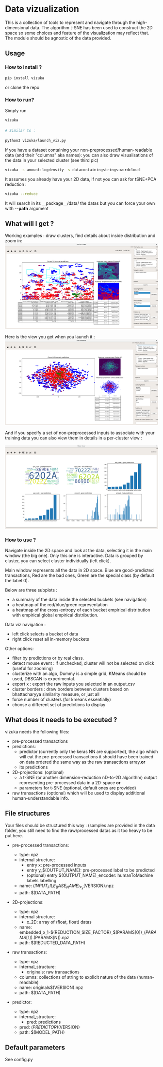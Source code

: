 Data vizualization
==================

This is a collection of tools to represent and navigate through the high-dimensional data. The algorithm t-SNE has been used to construct the 2D space so some choices and feature of the visualization may reflect that. The module should be agnostic of the data provided.

Usage
-----
### How to install ?
```sh
pip install vizuka
```
or clone the repo

### How to run?

Simply run
```sh
vizuka

# Similar to :

python3 vizuka/launch_viz.py

```

If you have a dataset containing your non-preprocessed/human-readable data (and their "columns" aka names):
you can also draw visualisations of the data in your selected cluster (see third pic)
```sh
vizuka -s amount:logdensity -s datacontainingstrings:wordcloud
```

It assumes you already have your 2D data, if not you can ask for tSNE+PCA reduction :
```sh
vizuka --reduce
```

It will search in its \_\_package\_\_/data/ the datas but you can force your own with __--path__ argument

What will I get ?
-----------------

Working examples : draw clusters, find details about inside distribution and zoom in:
![alt zoomview](docs/zoom_view.png)

Here is the view you get when you launch it :
![alt mainview](docs/main_view.png)

And if you specify a set of non-preprocessed inputs to associate with your training data you can also view them in details in a per-cluster view :

![alt clusterview](docs/cluster_view.png)


### How to use ?
Navigate inside the 2D space and look at the data, selecting it in the main window (the big one). Only this one is interactive. Data is grouped by cluster, you can select cluster individually (left click).

Main window represents all the data in 2D space. Blue are good-predicted transactions, Red are the bad ones, Green are the special class (by default the label 0).

Below are three subplots :
* a summary of the data inside the selected buckets (see navigation)
* a heatmap of the red/blue/green representation
* a heatmap of the cross-entropy of each bucket empirical distribution with empirical global empirical distribution.

Data viz navigation :
* left click selects a bucket of data
* right click reset all in-memory buckets

Other options:
* filter by predictions or by real class.
* detect mouse event : if unchecked, cluster will not be selected on click (useful for zooming)
* clusterize with an algo, Dummy is a simple grid, KMeans should be used, DBSCAN is experimental.
* export x : export the raw inputs you selected in an output.csv 
* cluster borders : draw borders between clusters based on bhattacharyya similarity measure, or just all
* force number of clusters (for kmeans essentially)
* choose a different set of predictions to display

What does it needs to be executed ?
-----------------------------------

vizuka needs the following files:
* pre-processed transactions
* predictions:
    * predictor (currently only the keras NN are supported), the algo which will eat the pre-processed transactions
            it should have been trained on data ordered the same way as the raw transactions array.**or** 
    * its predictions
* 2D-projections: (optional)
    * a t-SNE (or another dimension-reduction nD-to-2D algorithm) output representing pre-processed data in a 2D-space **or**
    * parameters for t-SNE (optional, default ones are provided)
* raw transactions (optional) which will be used to display additional human-understandable info.


File structures
---------------

Your files should be structured this way :
(samples are provided in the data folder, you still need to find the raw/processed datas as it too heavy to be put here.

* pre-processed transactions:
    * type: npz
    * internal structure:
        * entry x: pre-processed inputs
        * entry y_$(OUTPUT_NAME): pre-processed label to be predicted
        * (optional) entry $(OUTPUT_NAME)_encoder: humanToMachine labels labelling
    * name: $(INPUT_FILE_BASE_NAME)_x_y$(VERSION).npz
    * path: $(DATA_PATH)

* 2D-projections:
    * type: npz
    * internal structure:
        * x_2D: array of (float, float) datas
    * name: embedded_x_1-$(REDUCTION_SIZE_FACTOR)_$(PARAMS[0])_$(PARAMS[1]).$(PARAMS[N]).npz
    * path: $(REDUCTED_DATA_PATH)

* raw transactions:
    * type: npz
    * internal_structure:
        * originals: raw transactions
	* columns: collections of string to explicit nature of the data (human-readable)
    * name: originals$(VERSION).npz
    * path: $(DATA_PATH)
    
* predictor:
    * type: npz
    * internal_structure:
        * pred: predictions
    * pred: $(PREDICTOR)$(VERSION)
    * path: $(MODEL_PATH)

Default parameters
------------------

See config.py
